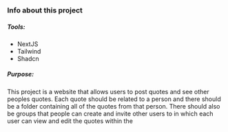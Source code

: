 ### Info about this project
##### Tools:
- NextJS
- Tailwind
- Shadcn

##### Purpose:
This project is a website that allows users to post quotes and see other peoples quotes. Each quote should be related to a person and there should be a folder containing all of the quotes from that person. There should also be groups that people can create and invite other users to in which each user can view and edit the quotes within the 